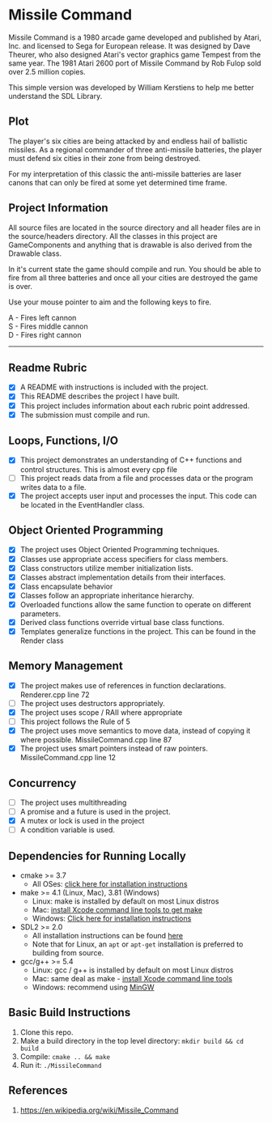 # Missile Command
Missile Command is a 1980 arcade game developed and published by Atari, Inc. and licensed to Sega for European release. 
It was designed by Dave Theurer, who also designed Atari's vector graphics game Tempest from the same year.
The 1981 Atari 2600 port of Missile Command by Rob Fulop sold over 2.5 million copies.

This simple version was developed by William Kerstiens to help me better understand the SDL Library.

## Plot
The player's six cities are being attacked by and endless hail of ballistic missiles.  As a regional commander of three 
anti-missile batteries, the player must defend six cities in their zone from being destroyed.

For my interpretation of this classic the anti-missile batteries are laser canons that can only be fired at some yet 
determined time frame.

## Project Information
All source files are located in the source directory and all header files are in the source/headers directory.  All the
classes in this project are GameComponents and anything that is drawable is also derived from the Drawable class.

In it's current state the game should compile and run.  You should be able to fire from all three batteries and once all 
your cities are destroyed the game is over.

Use your mouse pointer to aim and the following keys to fire.

A - Fires left cannon  
S - Fires middle cannon  
D - Fires right cannon  

------

## Readme Rubric
- [x] A README with instructions is included with the project.
- [x] This README describes the project I have built.
- [x] This project includes information about each rubric point addressed.
- [x] The submission must compile and run.

## Loops, Functions, I/O
- [x] This project demonstrates an understanding of C++ functions and control structures. This is almost every cpp file
- [ ] This project reads data from a file and processes data or the program writes data to a file.
- [x] The project accepts user input and processes the input.  This code can be located in the EventHandler class.

## Object Oriented Programming
- [x] The project uses Object Oriented Programming techniques.
- [x] Classes use appropriate access specifiers for class members.
- [x] Class constructors utilize member initialization lists.
- [x] Classes abstract implementation details from their interfaces.
- [x] Class encapsulate behavior
- [x] Classes follow an appropriate inheritance hierarchy.
- [x] Overloaded functions allow the same function to operate on different parameters.
- [x] Derived class functions override virtual base class functions.
- [x] Templates generalize functions in the project. This can be found in the Render class

## Memory Management
- [x] The project makes use of references in function declarations. Renderer.cpp line 72
- [ ] The project uses destructors appropriately.
- [x] The project uses scope / RAII where appropriate
- [ ] This project follows the Rule of 5
- [x] The project uses move semantics to move data, instead of copying it where possible.  MissileCommand.cpp line 87
- [x] The project uses smart pointers instead of raw pointers.  MissileCommand.cpp line 12

## Concurrency
- [ ] The project uses multithreading
- [ ] A promise and a future is used in the project.
- [x] A mutex or lock is used in the project
- [ ] A condition variable is used.

## Dependencies for Running Locally
* cmake >= 3.7
  * All OSes: [click here for installation instructions](https://cmake.org/install/)
* make >= 4.1 (Linux, Mac), 3.81 (Windows)
  * Linux: make is installed by default on most Linux distros
  * Mac: [install Xcode command line tools to get make](https://developer.apple.com/xcode/features/)
  * Windows: [Click here for installation instructions](http://gnuwin32.sourceforge.net/packages/make.htm)
* SDL2 >= 2.0
  * All installation instructions can be found [here](https://wiki.libsdl.org/Installation)
  * Note that for Linux, an `apt` or `apt-get` installation is preferred to building from source.
* gcc/g++ >= 5.4
  * Linux: gcc / g++ is installed by default on most Linux distros
  * Mac: same deal as make - [install Xcode command line tools](https://developer.apple.com/xcode/features/)
  * Windows: recommend using [MinGW](http://www.mingw.org/)

## Basic Build Instructions

1. Clone this repo.
2. Make a build directory in the top level directory: `mkdir build && cd build`
3. Compile: `cmake .. && make`
4. Run it: `./MissileCommand`


## References
1.  https://en.wikipedia.org/wiki/Missile_Command